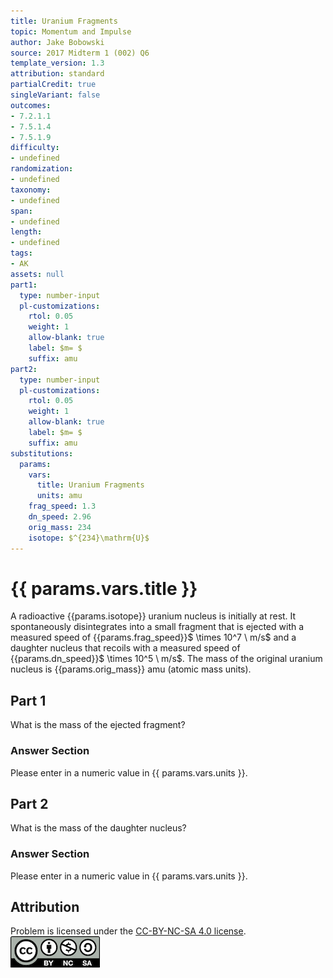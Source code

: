 ```yaml
---
title: Uranium Fragments
topic: Momentum and Impulse
author: Jake Bobowski
source: 2017 Midterm 1 (002) Q6
template_version: 1.3
attribution: standard
partialCredit: true
singleVariant: false
outcomes:
- 7.2.1.1
- 7.5.1.4
- 7.5.1.9
difficulty:
- undefined
randomization:
- undefined
taxonomy:
- undefined
span:
- undefined
length:
- undefined
tags:
- AK
assets: null
part1:
  type: number-input
  pl-customizations:
    rtol: 0.05
    weight: 1
    allow-blank: true
    label: $m= $
    suffix: amu
part2:
  type: number-input
  pl-customizations:
    rtol: 0.05
    weight: 1
    allow-blank: true
    label: $m= $
    suffix: amu
substitutions:
  params:
    vars:
      title: Uranium Fragments
      units: amu
    frag_speed: 1.3
    dn_speed: 2.96
    orig_mass: 234
    isotope: $^{234}\mathrm{U}$
---
```

# {{ params.vars.title }}
A radioactive {{params.isotope}} uranium nucleus is initially at rest.
It spontaneously disintegrates into a small fragment that is ejected with a measured speed of {{params.frag_speed}}$ \times 10^7 \ m/s$ and a daughter nucleus that recoils with a measured speed of {{params.dn_speed}}$ \times 10^5 \ m/s$.
The mass of the original uranium nucleus is {{params.orig_mass}} amu (atomic mass units).

## Part 1

What is the mass of the ejected fragment?

### Answer Section

Please enter in a numeric value in {{ params.vars.units }}.

## Part 2

What is the mass of the daughter nucleus?

### Answer Section

Please enter in a numeric value in {{ params.vars.units }}.

## Attribution

Problem is licensed under the [CC-BY-NC-SA 4.0 license](https://creativecommons.org/licenses/by-nc-sa/4.0/).<br> ![The Creative Commons 4.0 license requiring attribution-BY, non-commercial-NC, and share-alike-SA license.](https://raw.githubusercontent.com/firasm/bits/master/by-nc-sa.png)
